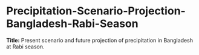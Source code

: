 # Precipitation-Scenario-Projection-Bangladesh-Rabi-Season

**Title:** Present scenario and future projection of precipitation in Bangladesh at Rabi season. 

